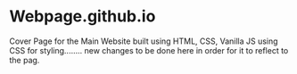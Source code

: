 # Webpage.github.io


Cover Page for the Main Website built using HTML, CSS, Vanilla JS using CSS for styling........
new changes to be done here in order for it to reflect to the pag.
 
